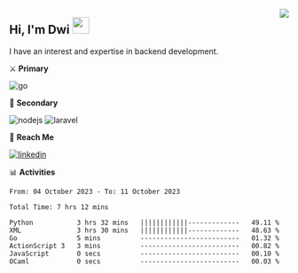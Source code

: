 [<img src="https://komarev.com/ghpvc/?username=masred&color=green&style=flat-square&label=Profile+Views" align="right">](github.com/masred)

## Hi, I'm Dwi <img src="https://raw.githubusercontent.com/MartinHeinz/MartinHeinz/master/wave.gif" width="30px">

I have an interest and expertise in backend development.

⚔️ **Primary**

![go](https://img.shields.io/badge/---?logo=go&label=Golang&style=social)

🔪 **Secondary**

![nodejs](https://img.shields.io/badge/---?logo=node.js&label=Node.js&style=social&logoColor=green)
![laravel](https://img.shields.io/badge/---?logo=laravel&label=Laravel&style=social)

🔗 **Reach Me**

[![linkedin](https://img.shields.io/badge/---?logo=linkedin&label=LinkedIn&style=social)](https://linkedin.com/in/dwifitriyanto)

📊 **Activities**

<!--START_SECTION:waka-->

```all_time
From: 04 October 2023 - To: 11 October 2023

Total Time: 7 hrs 12 mins

Python           3 hrs 32 mins   ||||||||||||-------------   49.11 %
XML              3 hrs 30 mins   ||||||||||||-------------   48.63 %
Go               5 mins          -------------------------   01.32 %
ActionScript 3   3 mins          -------------------------   00.82 %
JavaScript       0 secs          -------------------------   00.10 %
OCaml            0 secs          -------------------------   00.03 %
```

<!--END_SECTION:waka-->
